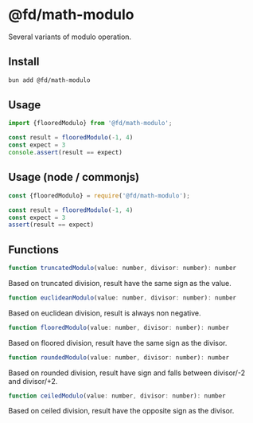 # @fd/math-modulo

Several variants of modulo operation.

## Install

```bash
bun add @fd/math-modulo
```

## Usage

```js
import {flooredModulo} from '@fd/math-modulo';

const result = flooredModulo(-1, 4)
const expect = 3
console.assert(result == expect)
```

## Usage (node / commonjs)

```js
const {flooredModulo} = require('@fd/math-modulo');

const result = flooredModulo(-1, 4)
const expect = 3
assert(result == expect)
```


## Functions

```js
function truncatedModulo(value: number, divisor: number): number
```
Based on truncated division, result have the same sign as the value.

```js
function euclideanModulo(value: number, divisor: number): number
```
Based on euclidean division, result is always non negative.

```js
function flooredModulo(value: number, divisor: number): number
```
Based on floored division, result have the same sign as the divisor.

```js
function roundedModulo(value: number, divisor: number): number
```
Based on rounded division, result have sign and falls between divisor/-2 and divisor/+2.

```js
function ceiledModulo(value: number, divisor: number): number
```
Based on ceiled division, result have the opposite sign as the divisor.


